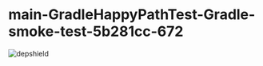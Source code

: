 # main-GradleHappyPathTest-Gradle-smoke-test-5b281cc-672

![depshield](https://staging.depshield.sonatype.org/badges/depshield-staging/main-GradleHappyPathTest-Gradle-smoke-test-5b281cc-672/depshield.svg)